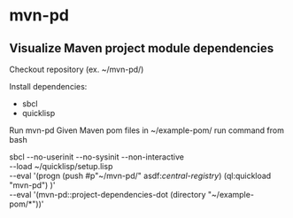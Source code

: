# mvn-pd
Visualize Maven project module dependencies
---

Checkout repository (ex. ~/mvn-pd/)

Install dependencies:
* sbcl
* quicklisp

Run mvn-pd
Given Maven pom files in ~/example-pom/ run command from bash

sbcl --no-userinit --no-sysinit --non-interactive \
     --load ~/quicklisp/setup.lisp \
     --eval '(progn (push #p"~/mvn-pd/" asdf:*central-registry*) (ql:quickload "mvn-pd") )' \
     --eval '(mvn-pd::project-dependencies-dot (directory "~/example-pom/*"))'
